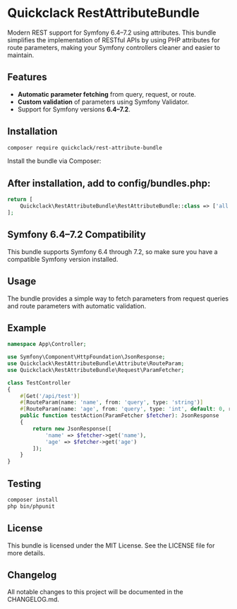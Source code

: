# Quickclack RestAttributeBundle

Modern REST support for Symfony 6.4–7.2 using attributes. This bundle simplifies the implementation of RESTful APIs by using PHP attributes for route parameters, making your Symfony controllers cleaner and easier to maintain.

## Features

- **Automatic parameter fetching** from query, request, or route.
- **Custom validation** of parameters using Symfony Validator.
- Support for Symfony versions **6.4–7.2**.

## Installation

```bash
composer require quickclack/rest-attribute-bundle
```

Install the bundle via Composer:

## After installation, add to config/bundles.php:

```php
return [
    Quickclack\RestAttributeBundle\RestAttributeBundle::class => ['all' => true],
];
```

## Symfony 6.4–7.2 Compatibility

This bundle supports Symfony 6.4 through 7.2, so make sure you have a compatible Symfony version installed. 

## Usage

The bundle provides a simple way to fetch parameters from request queries and route parameters with automatic validation.

## Example

```php
namespace App\Controller;

use Symfony\Component\HttpFoundation\JsonResponse;
use Quickclack\RestAttributeBundle\Attribute\RouteParam;
use Quickclack\RestAttributeBundle\Request\ParamFetcher;

class TestController
{
    #[Get('/api/test')]
    #[RouteParam(name: 'name', from: 'query', type: 'string')]
    #[RouteParam(name: 'age', from: 'query', type: 'int', default: 0, required: false)]
    public function testAction(ParamFetcher $fetcher): JsonResponse
    {
        return new JsonResponse([
            'name' => $fetcher->get('name'),
            'age' => $fetcher->get('age')
        ]);
    }
}
```

## Testing

```bash
composer install
php bin/phpunit
```

## License
This bundle is licensed under the MIT License. See the LICENSE file for more details.

## Changelog
All notable changes to this project will be documented in the CHANGELOG.md.